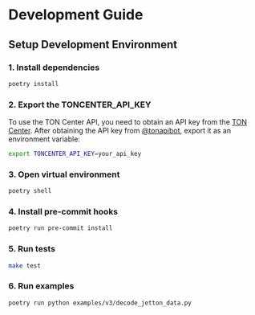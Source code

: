 # Development Guide


## Setup Development Environment

### 1. Install dependencies

```bash
poetry install
```

### 2. Export the TONCENTER_API_KEY

To use the TON Center API, you need to obtain an API key from the [TON Center](https://toncenter.com/). After obtaining the API key from [@tonapibot](https://t.me/tonapibot), export it as an environment variable:

```bash
export TONCENTER_API_KEY=your_api_key
```

### 3. Open virtual environment

```bash
poetry shell
```

### 4. Install pre-commit hooks

```bash
poetry run pre-commit install
```

### 5. Run tests

```bash
make test
```

### 6. Run examples

```bash
poetry run python examples/v3/decode_jetton_data.py
```
